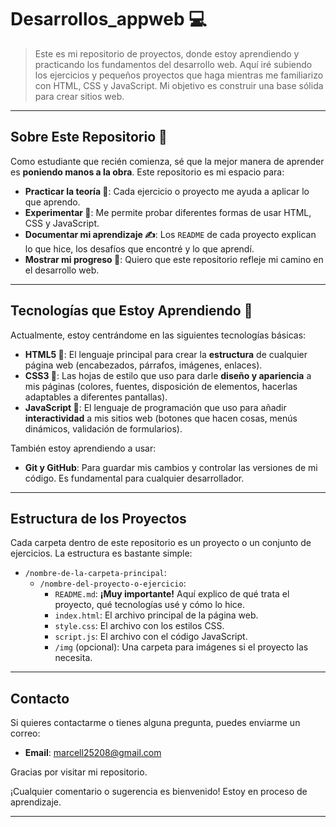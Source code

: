 # Desarrollos_appweb 💻

> Este es mi repositorio de proyectos, donde estoy aprendiendo y practicando los fundamentos del desarrollo web. Aquí iré subiendo los ejercicios y pequeños proyectos que haga mientras me familiarizo con HTML, CSS y JavaScript. 
Mi objetivo es construir una base sólida para crear sitios web.
---
## Sobre Este Repositorio 📄

Como estudiante que recién comienza, sé que la mejor manera de aprender es **poniendo manos a la obra**. Este repositorio es mi espacio para:

* **Practicar la teoría 🧠**: Cada ejercicio o proyecto me ayuda a aplicar lo que aprendo.
* **Experimentar 🦾**: Me permite probar diferentes formas de usar HTML, CSS y JavaScript.
* **Documentar mi aprendizaje ✍**: Los `README` de cada proyecto explican lo que hice, los desafíos que encontré y lo que aprendí.
* **Mostrar mi progreso 👐**: Quiero que este repositorio refleje mi camino en el desarrollo web.

---

## Tecnologías que Estoy Aprendiendo 👾

Actualmente, estoy centrándome en las siguientes tecnologías básicas:

* **HTML5 🦴**: El lenguaje principal para crear la **estructura** de cualquier página web (encabezados, párrafos, imágenes, enlaces).
* **CSS3 👦**: Las hojas de estilo que uso para darle **diseño y apariencia** a mis páginas (colores, fuentes, disposición de elementos, hacerlas adaptables a diferentes pantallas).
* **JavaScript 💪**: El lenguaje de programación que uso para añadir **interactividad** a mis sitios web (botones que hacen cosas, menús dinámicos, validación de formularios).

También estoy aprendiendo a usar:

* **Git y GitHub**: Para guardar mis cambios y controlar las versiones de mi código. Es fundamental para cualquier desarrollador.

---

## Estructura de los Proyectos

Cada carpeta dentro de este repositorio es un proyecto o un conjunto de ejercicios. La estructura es bastante simple:

* `/nombre-de-la-carpeta-principal`:
    * `/nombre-del-proyecto-o-ejercicio`:
        * `README.md`: **¡Muy importante!** Aquí explico de qué trata el proyecto, qué tecnologías usé y cómo lo hice.
        * `index.html`: El archivo principal de la página web.
        * `style.css`: El archivo con los estilos CSS.
        * `script.js`: El archivo con el código JavaScript.
        * `/img` (opcional): Una carpeta para imágenes si el proyecto las necesita.

---

## Contacto

Si quieres contactarme o tienes alguna pregunta, puedes enviarme un correo:

* **Email**: marcell25208@gmail.com

Gracias por visitar mi repositorio.

¡Cualquier comentario o sugerencia es bienvenido! Estoy en proceso de aprendizaje.

---